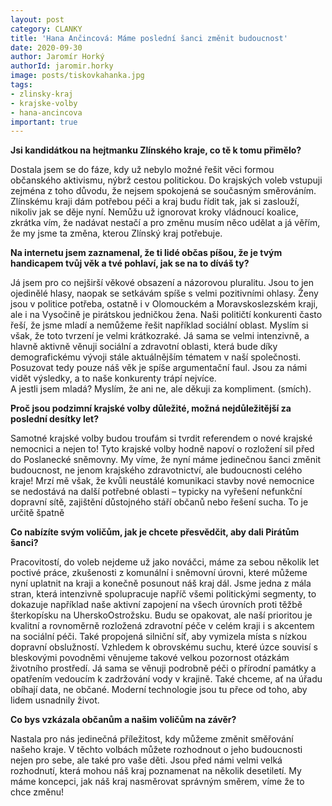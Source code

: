 ```yaml
---
layout: post
category: CLANKY
title: 'Hana Ančincová: Máme poslední šanci změnit budoucnost'
date: 2020-09-30
author: Jaromír Horký
authorId: jaromir.horky
image: posts/tiskovkahanka.jpg
tags: 
- zlinsky-kraj
- krajske-volby
- hana-ancincova
important: true
---
```


**Jsi kandidátkou na hejtmanku Zlínského kraje, co tě k tomu přimělo?**

Dostala jsem se do fáze, kdy už nebylo možné řešit věci formou občanského aktivismu, nýbrž cestou politickou. Do krajských voleb vstupuji zejména z toho důvodu, že nejsem spokojená se současným směrováním. Zlínskému kraji dám potřebou péči a kraj budu řídit tak, jak si zaslouží, nikoliv jak se děje nyní. Nemůžu už ignorovat kroky vládnoucí koalice, zkrátka vím, že nadávat nestačí a pro změnu musím něco udělat a já věřím, že my jsme ta změna, kterou Zlínský kraj potřebuje. 

**Na internetu jsem zaznamenal, že ti lidé občas píšou, že je tvým handicapem tvůj věk a tvé pohlaví, jak se na to díváš ty?**

Já jsem pro co nejširší věkové obsazení a názorovou pluralitu. Jsou to jen ojedinělé hlasy, naopak se setkávám spíše s velmi pozitivními ohlasy. Ženy jsou v politice potřeba, ostatně i v Olomouckém a Moravskoslezském kraji, ale i na Vysočině je pirátskou jedničkou žena. Naši političtí konkurenti často řeší, že jsme mladí a nemůžeme řešit například sociální oblast. Myslím si však, že toto tvrzení je velmi krátkozraké. Já sama se velmi intenzivně, a hlavně aktivně věnuji sociální a zdravotní oblasti, která bude díky demografickému vývoji stále aktuálnějším tématem v naší společnosti. Posuzovat tedy pouze náš věk je spíše argumentační faul. Jsou za námi vidět výsledky, a to naše konkurenty trápí nejvíce.  
A jestli jsem mladá? Myslím, že ani ne, ale děkuji za kompliment. (smích).

**Proč jsou podzimní krajské volby důležité, možná nejdůležitější za poslední desítky let?**

Samotné krajské volby budou troufám si tvrdit referendem o nové krajské nemocnici a nejen to! Tyto krajské volby hodně napoví o rozložení sil před do Poslanecké sněmovny.  My víme, že nyní máme jedinečnou šanci změnit budoucnost, ne jenom krajského zdravotnictví, ale budoucnosti celého kraje! Mrzí mě však, že kvůli neustálé komunikaci stavby nové nemocnice se nedostává na další potřebné oblasti – typicky na vyřešení nefunkční dopravní sítě, zajištění důstojného stáří občanů nebo řešení sucha. To je určitě špatně

**Co nabízíte svým voličům, jak je chcete přesvědčit, aby dali Pirátům šanci?**

Pracovitostí, do voleb nejdeme už jako nováčci, máme za sebou několik let poctivé práce, zkušenosti z komunální i sněmovní úrovni, které můžeme nyní uplatnit na kraji a konečně posunout náš kraj dál. Jsme jedna z mála stran, která intenzivně spolupracuje napříč všemi politickými segmenty, to dokazuje například naše aktivní zapojení na všech úrovních proti těžbě šterkopísku na UherskoOstrožsku. Budu se opakovat, ale naší prioritou je kvalitní a rovnoměrně rozložená zdravotní péče v celém kraji i s akcentem na sociální péči. Také propojená silniční síť, aby vymizela místa s nízkou dopravní obslužností. Vzhledem k obrovskému suchu, které úzce souvisí s bleskovými povodněmi věnujeme takové velkou pozornost otázkám životního prostředí. Já sama se věnuji podrobně péči o přírodní památky a opatřením vedoucím k zadržování vody v krajině. Také chceme, ať na úřadu obíhají data, ne občané. Moderní technologie jsou tu přece od toho, aby lidem usnadnily život.

**Co bys vzkázala občanům a našim voličům na závěr?**

Nastala pro nás jedinečná příležitost, kdy můžeme změnit směřování našeho kraje. V těchto volbách můžete rozhodnout o jeho budoucnosti nejen pro sebe, ale také pro vaše děti. Jsou před námi velmi velká rozhodnutí, která mohou náš kraj poznamenat na několik desetiletí. My máme koncepci, jak náš kraj nasměrovat správným směrem, víme že to chce změnu!

